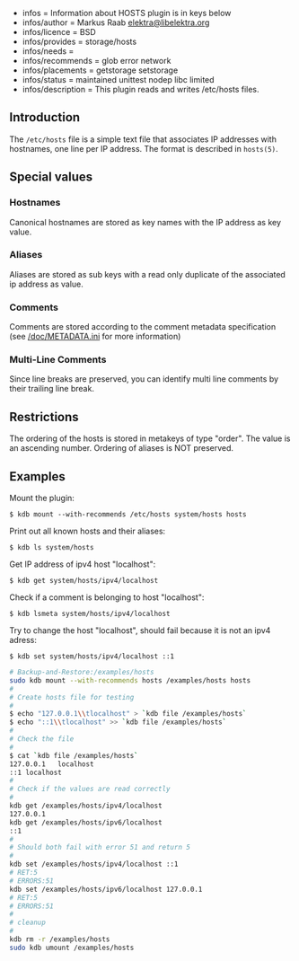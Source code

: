 - infos = Information about HOSTS plugin is in keys below
- infos/author = Markus Raab <elektra@libelektra.org>
- infos/licence = BSD
- infos/provides = storage/hosts
- infos/needs =
- infos/recommends = glob error network
- infos/placements = getstorage setstorage
- infos/status = maintained unittest nodep libc limited
- infos/description = This plugin reads and writes /etc/hosts files.

## Introduction ##

The `/etc/hosts` file is a simple text file that associates IP addresses
with hostnames, one line per IP address. The format is described in `hosts(5)`.

## Special values ##

### Hostnames ###

Canonical hostnames are stored as key names with the IP address as key
value. 

### Aliases ###

Aliases are stored as sub keys with a read only duplicate of the
associated ip address as value. 

### Comments ###

Comments are stored according to the comment metadata specification (see [/doc/METADATA.ini](/doc/METADATA.ini) for more information)

### Multi-Line Comments ###

Since line breaks are preserved, you can identify multi line comments
by their trailing line break.


## Restrictions ##

The ordering of the hosts is stored in metakeys of type "order".
The value is an ascending number. Ordering of aliases is NOT preserved.

## Examples ##

Mount the plugin:

    $ kdb mount --with-recommends /etc/hosts system/hosts hosts

Print out all known hosts and their aliases:

    $ kdb ls system/hosts

Get IP address of ipv4 host "localhost":

    $ kdb get system/hosts/ipv4/localhost

Check if a comment is belonging to host "localhost":

    $ kdb lsmeta system/hosts/ipv4/localhost

Try to change the host "localhost", should fail because it is not an ipv4 adress:

    $ kdb set system/hosts/ipv4/localhost ::1

```sh
# Backup-and-Restore:/examples/hosts
sudo kdb mount --with-recommends hosts /examples/hosts hosts
#
# Create hosts file for testing
#
$ echo "127.0.0.1\\tlocalhost" > `kdb file /examples/hosts`
$ echo "::1\\tlocalhost" >> `kdb file /examples/hosts`
#
# Check the file
#
$ cat `kdb file /examples/hosts`
127.0.0.1	localhost
::1	localhost
#
# Check if the values are read correctly
#
kdb get /examples/hosts/ipv4/localhost
127.0.0.1
kdb get /examples/hosts/ipv6/localhost
::1
#
# Should both fail with error 51 and return 5 
#
kdb set /examples/hosts/ipv4/localhost ::1
# RET:5
# ERRORS:51
kdb set /examples/hosts/ipv6/localhost 127.0.0.1
# RET:5
# ERRORS:51
#
# cleanup
#
kdb rm -r /examples/hosts
sudo kdb umount /examples/hosts
```
